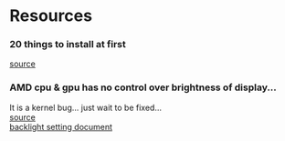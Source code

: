 # Resources

### 20 things to install at first
[source](https://www.youtube.com/watch?v=elWC9gYDNnA)


### AMD cpu & gpu has no control over brightness of display...
It is a kernel bug... just wait to be fixed...  
[source](https://forum.garudalinux.org/t/failed-to-save-backlight-issue-on-boot/1401)  
[backlight setting document](https://wiki.archlinux.org/index.php/backlight)
